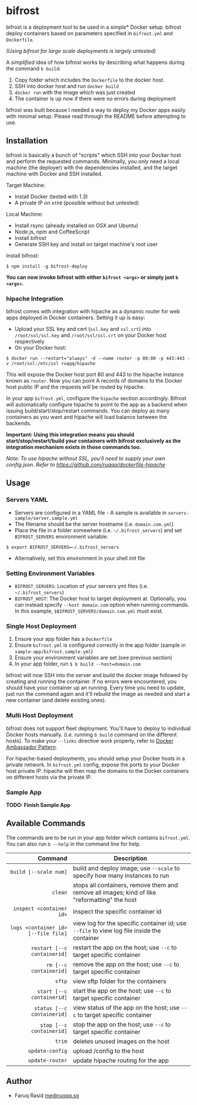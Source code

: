 # bifrost

bifrost is a deployment tool to be used in a *simple** Docker setup. bifrost deploy containers based on parameters specified in `bifrost.yml` and `Dockerfile`.

*(Using bifrost for large scale deployments is largely untested)*

A *simplified* idea of how bifrost works by describing what happens during the command `b build`:

1. Copy folder which includes the `Dockerfile` to the docker host.
2. SSH into docker host and run `docker build`
3. `docker run` with the image which was just created
4. The container is up now if there were no errors during deployment

bifrost was built because I needed a way to deploy my Docker apps easily with minimal setup. Please read through the README before attempting to use.

## Installation

bifrost is basically a bunch of "scripts" which SSH into your Docker host and perform the requested commands. Minimally, you only need a local machine (the deployer) with the dependencies installed, and the target machine with Docker and SSH installed.

Target Machine:
- Install Docker (tested with 1.3)
- A private IP on `eth0` (possible without but untested)

Local Machine:
- Install rsync (already installed on OSX and Ubuntu)
- Node.js, npm and CoffeeScript
- Install bifrost
- Generate SSH key and install on target machine's root user

Install bifrost:

```
$ npm install -g bifrost-deploy
```

**You can now invoke bifrost with either `bifrost <args>` or simply just `b <args>`.**

### hipache Integration

bifrost comes with integration with hipache as a dynamic router for web apps deployed in Docker containers. Setting it up is easy:

- Upload your SSL key and cert (`ssl.key` and `ssl.crt`) into `/root/ssl/ssl.key` and `/root/ssl/ssl.crt` on your Docker host respectively
- On your Docker host:

```
$ docker run --restart="always" -d --name router -p 80:80 -p 443:443 -v /root/ssl:/etc/ssl ruqqq/hipache
```

This will expose the Docker host port 80 and 443 to the hipache instance known as `router`. Now you can point A records of domains to the Docker host public IP and the requests will be routed by hipache.

In your app `bifrost.yml`, configure the `hipache` section accordingly. Bifrost will automatically configure hipache to point to the app as a backend when issuing build/start/stop/restart commands. You can deploy as many containers as you want and hipache will load balance between the backends.

**Important: Using this integration means you should start/stop/restart/build your containers with bifrost exclusively as the integration mechanism exists in those commands too.**

*Note: To use hipache without SSL, you'll need to supply your own config.json. Refer to https://github.com/ruqqq/dockerfile-hipache*

## Usage

### Servers YAML

- Servers are configured in a YAML file - A sample is available in `servers-sample/server.sample.yml`
- The filename should be the server hostname (i.e. `domain.com.yml`)
- Place the file in a folder somewhere (i.e. `~/.bifrost_servers`) and set `BIFROST_SERVERS` environment variable:

```
$ export BIFROST_SERVERS=~/.bifrost_servers
```

- Alternatively, set this environment in your shell init file

### Setting Environment Variables

- `BIFROST_SERVERS`: Location of your servers yml files (i.e. `~/.bifrost_servers`)
- `BIFROST_HOST`: The Docker host to target deployment at. Optionally, you can instead specify `--host domain.com` option when running commands. In this example, `$BIFROST_SERVERS/domain.com.yml` must exist.

### Single Host Deployment

1. Ensure your app folder has a `Dockerfile`
2. Ensure `bifrost.yml` is configured correctly in the app folder (sample in `sample-app/bifrost.sample.yml`)
3. Ensure your environment variables are set (see previous section)
4. In your app folder, run `$ b build --host=domain.com`

bifrost will now SSH into the server and build the docker image followed by creating and running the container. If no errors were encountered, you should have your container up an running. Every time you need to update, just run the command again and it'll rebuild the image as needed and start a new container (and delete existing ones).

### Multi Host Deployment

bifrost does not support fleet deployment. You'll have to deploy to individual Docker hosts manually. (i.e. running `b build` command on the different hosts). To make your `--links` directive work properly, refer to [Docker Ambassador Pattern].

For hipache-based deployments, you should setup your Docker hosts in a private network. In `bifrost.yml` config, expose the ports to your Docker host private IP. hipache will then map the domains to the Docker containers on different hosts via the private IP.

[Docker Ambassador Pattern]: https://docs.docker.com/articles/ambassador_pattern_linking/

### Sample App

**TODO: Finish Sample App**

## Available Commands

The commands are to be run in your app folder which contains `bifrost.yml`. You can also run `b --help` in the command line for help.

Command | Description
---:| ---
`build [--scale num]` | build and deploy image; use `--scale` to specify how many instances to run
`clean` | stops all containers, remove them and remove all images; kind of like "reformatting" the host
`inspect <container id>` | inspect the specific container id
`logs <container id> [--file file]` | view log for the specific container id; use `--file` to view log file inside the container
`restart [--c containerid]` | restart the app on the host; use `--c` to target specific container
`rm [--c containerid]` | remove the app on the host; use `--c` to target specific container
`sftp` | view sftp folder for the containers
`start [--c containerid]` | start the app on the host; use `--c` to target specific container
`status [--c containerid]` | view status of the app on the host; use `--c` to target specific container
`stop [--c containerid]` | stop the app on the host; use `--c` to target specific container
`trim` | deletes unused images on the host
`update-config` | upload <appFolder>/config to the host
`update-router` | update hipache routing for the app

## Author

- Faruq Rasid <me@ruqqq.sg>